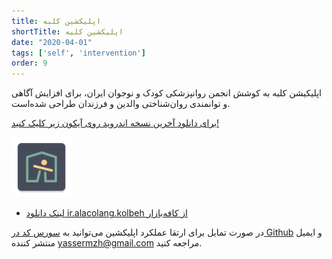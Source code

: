 ```yaml
---
title: اپلیکشین کلبه
shortTitle: اپلیکشین کلبه
date: "2020-04-01"
tags: ['self', 'intervention']
order: 9
---
```


اپلیکیشن کلبه به کوشش انجمن روانپزشکی کودک و نوجوان ایران،‌ برای افزایش آگاهی و توانمندی روان‌شناختی والدین و فرزندان طراحی شده‌است.

[برای دانلود آخرین نسخه اندروید روی آیکون زیر کلیک کنید!](http://alacolang.ir/kolbeh.apk)

[![](./kolbeh.png)](http://alacolang.ir/kolbeh.apk)

- [لینک دانلود ir.alacolang.kolbeh از کافه‌بازار](https://cafebazaar.ir/app/ir.alacolang.kolbeh)


در صورت تمایل برای ارتقا عملکرد اپلیکشین می‌توانید به
 [سورس کد در Github](https://github.com/yassermzh/kolbeh)
 و
  ایمیل منتشر‌ کننده
 [yassermzh@gmail.com](https://github.com/yassermzh)
 مراجعه کنید.